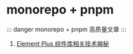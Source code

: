 # monorepo + pnpm

::: danger monorepo + pnpm
高质量文章
:::

1. [Element Plus 组件库相关技术揭秘](https://juejin.cn/post/7143196940992413709#heading-22)
